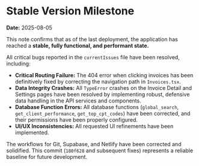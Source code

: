 # Stable Version Milestone

**Date:** 2025-08-05

This note confirms that as of the last deployment, the application has reached a **stable, fully functional, and performant state.**

All critical bugs reported in the `currentIssues` file have been resolved, including:

*   **Critical Routing Failure:** The 404 error when clicking invoices has been definitively fixed by correcting the navigation path in `Invoices.tsx`.
*   **Data Integrity Crashes:** All `TypeError` crashes on the Invoice Detail and Settings pages have been resolved by implementing robust, defensive data handling in the API services and components.
*   **Database Function Errors:** All database functions (`global_search`, `get_client_performance`, `get_top_cpt_codes`) have been corrected, and their permissions have been properly configured.
*   **UI/UX Inconsistencies:** All requested UI refinements have been implemented.

The workflows for Git, Supabase, and Netlify have been corrected and solidified. This commit (`180f628` and subsequent fixes) represents a reliable baseline for future development.